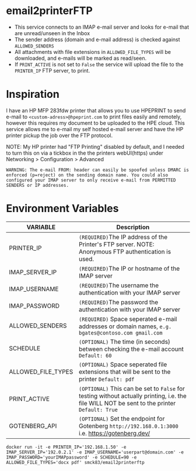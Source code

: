 # email2printerFTP
- This service connects to an IMAP e-mail server and looks for e-mail that are unread/unseen in the Inbox
- The sender address (domain and e-mail address) is checked against `ALLOWED_SENDERS`
- All attachments with file extensions in `ALLOWED_FILE_TYPES` will be downloaded, and e-mails will be marked as read/seen.
- If `PRINT_ACTIVE` is not set to `False` the service will upload the file to the `PRINTER_IP` FTP server, to print.

# Inspiration
I have an HP MFP 283fdw printer that allows you to use HPEPRINT to send e-mail to `<custom-adress>@hpeprint.com` to print files easily and remotely, however this requires my document to be uploaded to the HPE cloud. This service allows me to e-mail my self hosted e-mail server and have the HP printer pickup the job over the FTP protocol. 

NOTE: My HP printer had "FTP Printing" disabled by default, and I needed to turn this on via a tickbox in the the printers webUI(https) under Networking > Configuration > Advanced

`WARNING: The e-mail FROM: header can easily be spoofed unless DMARC is enforced (p=reject) on the sending domain name. You could also configured your IMAP server to only receive e-mail from PERMITTED SENDERS or IP addresses.`

# Environment Variables
| VARIABLE  | Description |
| ------------- | ------------- |
| PRINTER_IP | `(REQUIRED)`The IP address of the Printer's FTP server. NOTE: Anonymous FTP authentication is used. |
| IMAP_SERVER_IP | `(REQUIRED)`The IP or hostname of the IMAP server  |
| IMAP_USERNAME | `(REQUIRED)`The username the authentication with your IMAP server  |
| IMAP_PASSWORD | `(REQUIRED)`The password the authentication with your IMAP server  |
| ALLOWED_SENDERS | `(REQUIRED)` Space seperated e-mail addresses or domain names, `e.g. bgates@contoso.com gmail.com`  |
| SCHEDULE | `(OPTIONAL)` The time (in seconds) between checking the e-mail account `Default: 60`  |
| ALLOWED_FILE_TYPES | `(OPTIONAL)` Space seperated file extensions that will be sent to the printer `Default: pdf`  |
| PRINT_ACTIVE | `(OPTIONAL)` This can be set to `False` for testing without actually printing, i.e. the file WILL NOT be sent to the printer `Default: True`  |
| GOTENBERG_API | `(OPTIONAL)` Set the endpoint for Gotenberg `http://192.168.0.1:3000` i.e. https://gotenberg.dev/  |

````
docker run -it -e PRINTER_IP='192.168.1.50' -e IMAP_SERVER_IP='192.0.2.1' -e IMAP_USERNAME='userpart@domain.com' -e IMAP_PASSWORD='yourIMAPpassword' -e SCHEDULE=90 -e ALLOWED_FILE_TYPES='docx pdf' smck83/email2printerftp
````
